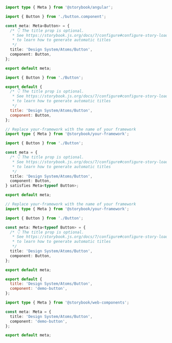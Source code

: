```ts filename="Button.stories.ts" renderer="angular" language="ts"
import type { Meta } from '@storybook/angular';

import { Button } from './button.component';

const meta: Meta<Button> = {
  /* 👇 The title prop is optional.
   * See https://storybook.js.org/docs/7/configure#configure-story-loading
   * to learn how to generate automatic titles
   */
  title: 'Design System/Atoms/Button',
  component: Button,
};

export default meta;
```

```js filename="Button.stories.js|jsx" renderer="common" language="js"
import { Button } from './Button';

export default {
  /* 👇 The title prop is optional.
   * See https://storybook.js.org/docs/7/configure#configure-story-loading
   * to learn how to generate automatic titles
   */
  title: 'Design System/Atoms/Button',
  component: Button,
};
```

```ts filename="Button.stories.ts|tsx" renderer="common" language="ts-4-9"
// Replace your-framework with the name of your framework
import type { Meta } from '@storybook/your-framework';

import { Button } from './Button';

const meta = {
  /* 👇 The title prop is optional.
   * See https://storybook.js.org/docs/7/configure#configure-story-loading
   * to learn how to generate automatic titles
   */
  title: 'Design System/Atoms/Button',
  component: Button,
} satisfies Meta<typeof Button>;

export default meta;
```

```ts filename="Button.stories.ts|tsx" renderer="common" language="ts"
// Replace your-framework with the name of your framework
import type { Meta } from '@storybook/your-framework';

import { Button } from './Button';

const meta: Meta<typeof Button> = {
  /* 👇 The title prop is optional.
   * See https://storybook.js.org/docs/7/configure#configure-story-loading
   * to learn how to generate automatic titles
   */
  title: 'Design System/Atoms/Button',
  component: Button,
};

export default meta;
```

```js filename="Button.stories.js" renderer="web-components" language="js"
export default {
  title: 'Design System/Atoms/Button',
  component: 'demo-button',
};
```

```ts filename="Button.stories.ts" renderer="web-components" language="ts"
import type { Meta } from '@storybook/web-components';

const meta: Meta = {
  title: 'Design System/Atoms/Button',
  component: 'demo-button',
};

export default meta;
```
